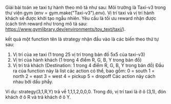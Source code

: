 Giải bài toán xe taxi tự hành theo mô tả như sau:
Môi trường là Taxi-v3 trong thư viện gym (env = gym.make("Taxi-v3").env). Vị trí taxi và vị trí hành khách sẽ được khởi tạo ngẫu nhiên. Yêu cầu là tối ưu reward nhận được (cách tính reward như trong mô tả sau: https://www.gymlibrary.dev/environments/toy_text/taxi/).

kết quả một function tên là strategy nhận đầu vào là các biến theo thứ tự sau:
1. Vị trí của xe taxi (1 trong 25 vị trí trong bản đồ 5x5 của taxi-v3)
2. Vị trí của hành khách (1 trong 4 điểm R, G, B, Y trong bản đồ)
3. Vị trí trả khách (Destination: 1 trong 4 điểm R, G, B, Y trong bản đồ)
Đầu ra của function này là list các action có thể, bao gồm:
0 = south
1 = north
2 = east
3 = west
4 = pickup
5 = dropoff
Các action này cách nhau bởi dấu phẩy.

Ví dụ: strategy(3,1,R,Y) trả về 1,1,1,2,0,0,0. Trong đó, vị trí taxi là ở ô (3,1), đón khách ở ô R và trả khách ở ô Y.
